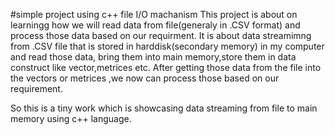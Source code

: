 #simple project using c++ file I/O machanism
This project is about on learningg how we will read data from file(generaly in .CSV format) and process those data based on our requirment.
It is about data streamimng from .CSV file that is stored in harddisk(secondary memory) in my computer and read those data, bring them into main memory,store them in data construct like vector,metrices etc.
After getting those data from the file into the vectors or metrices ,we now can process those based on our requirement.

So this is a tiny work which is showcasing data streaming from file to main memory using c++ language.
